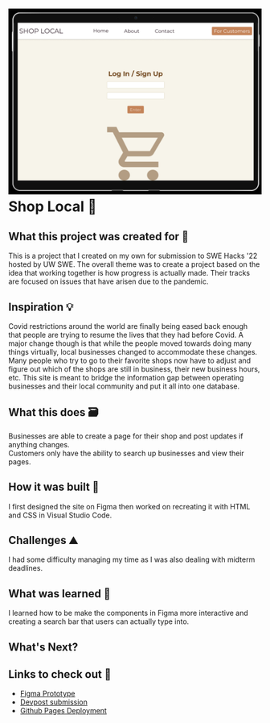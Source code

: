![Figma Landing page for customers](https://github.com/maureensanchez99/Shop-Local/blob/main/assets/Github%20README/landing%20page%20for%20business%20owners.png)  
Shop Local 🛒
=======================
## What this project was created for 🏪
This is a project that I created on my own for submission to SWE Hacks '22 hosted by UW SWE. The overall theme was to create a project based on the idea that working together is how progress is actually made. Their tracks are focused on issues that have arisen due to the pandemic.  
## Inspiration 💡
Covid restrictions around the world are finally being eased back enough that people are trying to resume the lives that they had before Covid. A major change though is that while the people moved towards doing many things virtually, local businesses changed to accommodate these changes. Many people who try to go to their favorite shops now have to adjust and figure out which of the shops are still in business, their new business hours, etc. This site is meant to bridge the information gap between operating businesses and their local community and put it all into one database.
##  What this does 🗃️
Businesses are able to create a page for their shop and post updates if anything changes.  
Customers only have the ability to search up businesses and view their pages.
## How it was built 🔧
I first designed the site on Figma then worked on recreating it with HTML and CSS in Visual Studio Code.
## Challenges ⛰️
I had some difficulty managing my time as I was also dealing with midterm deadlines.
## What was learned 🧠
I learned how to be make the components in Figma more interactive and creating a search bar that users can actually type into.
## What's Next?

## Links to check out 🔗
- <a href="https://tinyurl.com/Shop-Local-Figma-Prototype">Figma Prototype</a>
- <a href="https://devpost.com/software/shop-local">Devpost submission</a>
- <a href="https://maureensanchez99.github.io/Shop-Local/">Github Pages Deployment</a>
